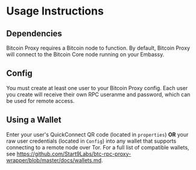# Usage Instructions

## Dependencies

Bitcoin Proxy requires a Bitcoin node to function. By default, Bitcoin Proxy will connect to the Bitcoin Core node running on your Embassy.

## Config

You must create at least one user to your Bitcoin Proxy config. Each user you create will receive their own RPC useranme and password, which can be used for remote access.

## Using a Wallet

Enter your user's QuickConnect QR code (located in `properties`) **OR** your raw user credentials (located in `Config`) into any wallet that supports connecting to a remote node over Tor. For a full list of compatible wallets, see <a href="https://github.com/Start9Labs/btc-rpc-proxy-wrapper/blob/master/docs/wallets.md" target="_blank">https://github.com/Start9Labs/btc-rpc-proxy-wrapper/blob/master/docs/wallets.md</a>.
